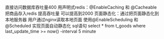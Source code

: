 直接访问数据库吞吐量400
用声明式redis：@EnableCaching 和 @Cacheable 把商品存入redis 提高吞吐量 可以提高到2000
页面静态化：通过把页面静态化到本地服务器 用户通过nginx读取本地页面
使用@EnableScheduling 和@Scheduled 实现页面自动静态化 sql语句 select * from t_goods where last_update_time >= now() -interval 5 minute